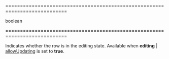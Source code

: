 <!--**
/*-------------------------------------------
    Auto-generated file. Do not modify.
-------------------------------------------

**-->
===========================================================================
<!--type-->boolean<!--/type-->
===========================================================================

<!--shortDescription-->
Indicates whether the row is in the editing state. Available when **editing** | [allowUpdating](/Documentation/ApiReference/UI_Widgets/dxTreeList/Configuration/editing/#allowUpdating) is set to **true**.
<!--/shortDescription-->

<!--fullDescription-->

<!--/fullDescription-->